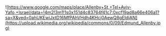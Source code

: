![https://www.google.com/maps/place/Allenby+St,+Tel+Aviv-Yafo,+Israel/data=!4m2!3m1!1s0x151d4c83764f41c7:0xcf19ad8a66e406a1?sa=X&ved=0ahUKEwiJxtD16MfPAhVHdh4KHcj0AewQ8gEIdjAN](https://upload.wikimedia.org/wikipedia/commons/0/09/Edmund_Allenby.jpg)
